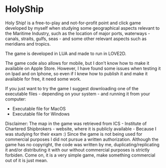 # HolyShip
Holy Ship! is a free-to-play and not-for-profit point and click game developed by myself when studying some geographical aspects relevant to the Maritime Industry, such as the location of major ports, waterways - canals, straits, gulfs, seas - and some other relevant aspects such as meridians and tropics.

The game is developed in LUA and made to run in LOVE2D.

The game code also allows for mobile, but I don't know how to make it available on Apple Store. However, I have found some issues when testing it on Ipad and on Iphone, so even if I knew how to publish it and make it available for free, it need some work.

If you just want to try the game I suggest downloading one of the executable files - depending on your system - and running it from your computer:
- Executable file for MacOS
- Executable file for Windows

Disclaimer:
The map in the game was retrieved from ICS - Institute of Chartered Shipbrokers - website, where it is publicly available - Because I was studying for their exam :) 
Since the game is not being used for commercial purposes I did not pursue a written authorization.
Although the game has no copyright, the code was written by me, duplicating/replicating it and/or distributing it with our without commercial purposes is strictly forbiden.
Come on, it is a very simple game, make something commercial out of it is just mean.

